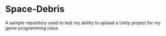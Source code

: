 # Space-Debris

A sample repository used to test my ability to upload a Unity project for my game programming class
